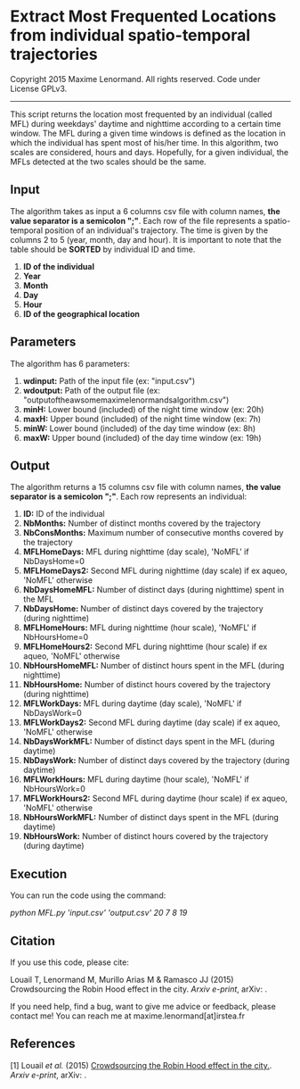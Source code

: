 Extract Most Frequented Locations from individual spatio-temporal trajectories
========================================================================

 Copyright 2015 Maxime Lenormand. All rights reserved. Code under License GPLv3.
______________________________________________________________________________________

This script returns the location most frequented by an individual (called MFL) during  weekdays' daytime and nighttime
according to a certain time window. The MFL during a given time windows is defined as the  location in which 
the individual has spent most of his/her time. In this algorithm, two scales are considered, hours and days. 
Hopefully, for a given individual, the MFLs detected at the two scales should be the same.

## Input

The algorithm takes as input a 6 columns csv file with column names, **the value separator is a semicolon ";"**. Each row of the file represents a spatio-temporal position of an individual's trajectory. The time is given by the columns 2 to 5 (year, month, day and hour).
It is important to note that the table should be **SORTED** by individual ID and time.

1. **ID of the individual**
2. **Year**
3. **Month**
4. **Day**
5. **Hour**
6. **ID of the geographical location** 

## Parameters
 
The algorithm has 6 parameters:

1. **wdinput:**  Path of the input file (ex: "input.csv")
2. **wdoutput:** Path of the output file (ex: "outputoftheawsomemaximelenormandsalgorithm.csv")
3. **minH:** Lower bound (included) of the night time window (ex: 20h)
4. **maxH:** Upper bound (included) of the night time window (ex: 7h)
5. **minW:** Lower bound (included) of the day time window (ex: 8h)
6. **maxW:** Upper bound (included) of the day time window (ex: 19h)

## Output

The algorithm returns a 15 columns csv file with column names, **the value separator is a semicolon ";"**. Each row represents an individual:

1.  **ID:** ID of the individual
2.  **NbMonths:** Number of distinct months covered by the trajectory
3.  **NbConsMonths:** Maximum number of consecutive months covered by the trajectory 
4.  **MFLHomeDays:** MFL during nighttime (day scale), 'NoMFL' if NbDaysHome=0 
5.  **MFLHomeDays2:** Second MFL during nighttime (day scale) if ex aqueo, 'NoMFL' otherwise  
6.  **NbDaysHomeMFL:** Number of distinct days (during nighttime) spent in the MFL
7.  **NbDaysHome:** Number of distinct days covered by the trajectory (during nighttime)
8.  **MFLHomeHours:** MFL during nighttime (hour scale), 'NoMFL' if NbHoursHome=0
9.  **MFLHomeHours2:** Second MFL during nighttime (hour scale) if ex aqueo, 'NoMFL' otherwise  
10. **NbHoursHomeMFL:** Number of distinct hours spent in the MFL (during nighttime)
11. **NbHoursHome:** Number of distinct hours covered by the trajectory (during nighttime)
12. **MFLWorkDays:** MFL during daytime (day scale), 'NoMFL' if NbDaysWork=0
13. **MFLWorkDays2:** Second MFL during daytime (day scale) if ex aqueo, 'NoMFL' otherwise 
14. **NbDaysWorkMFL:** Number of distinct days spent in the MFL (during daytime)
15. **NbDaysWork:** Number of distinct days covered by the trajectory (during daytime)
16. **MFLWorkHours:** MFL during daytime (hour scale), 'NoMFL' if NbHoursWork=0
17. **MFLWorkHours2:** Second MFL during daytime (hour scale) if ex aqueo, 'NoMFL' otherwise
18. **NbHoursWorkMFL:** Number of distinct days spent in the MFL (during daytime)
19. **NbHoursWork:** Number of distinct hours covered by the trajectory (during daytime)

## Execution

You can run the code using the command:

*python MFL.py 'input.csv' 'output.csv' 20 7 8 19*

## Citation

If you use this code, please cite:

Louail T, Lenormand M, Murillo Arias M & Ramasco JJ (2015) Crowdsourcing the Robin Hood effect in the city. *Arxiv e-print*, arXiv: .

If you need help, find a bug, want to give me advice or feedback, please contact me!
You can reach me at maxime.lenormand[at]irstea.fr

## References

[1] Louail *et al.* (2015) [Crowdsourcing the Robin Hood effect in the city.](http://). *Arxiv e-print*, arXiv: .


